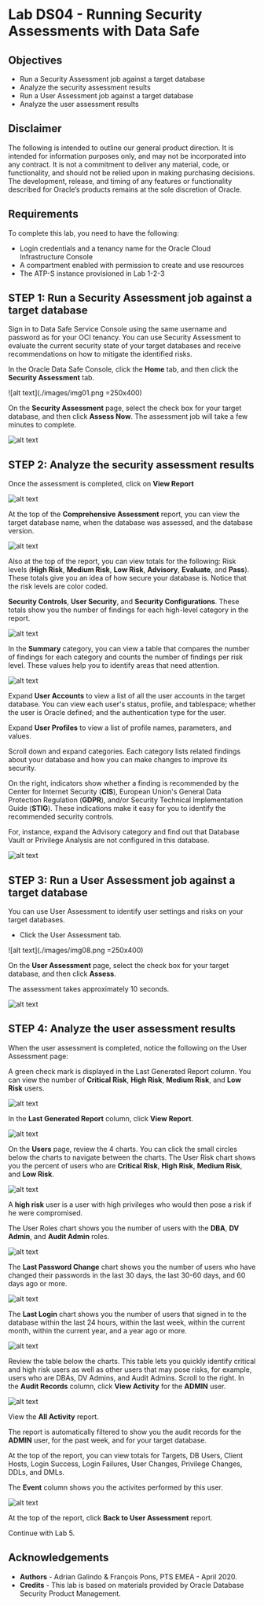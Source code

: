 # Lab DS04 - Running Security Assessments with Data Safe  #

## Objectives

*	Run a Security Assessment job against a target database
*	Analyze the security assessment results
*	Run a User Assessment job against a target database
*	Analyze the user assessment results

## Disclaimer ##

The following is intended to outline our general product direction. It is intended for information purposes only, and may not be incorporated into any contract. It is not a commitment to deliver any material, code, or functionality, and should not be relied upon in making purchasing decisions. The development, release, and timing of any features or functionality described for Oracle’s products remains at the sole discretion of Oracle.

## Requirements ##

To complete this lab, you need to have the following:
* Login credentials and a tenancy name for the Oracle Cloud Infrastructure Console
* A compartment enabled with permission to create and use resources
* The ATP-S instance provisioned in Lab 1-2-3

## STEP 1: Run a Security Assessment job against a target database

Sign in to Data Safe Service Console using the same username and password as for your OCI tenancy.
You can use Security Assessment to evaluate the current security state of your target databases and receive recommendations on how to mitigate the identified risks.

In the Oracle Data Safe Console, click the **Home** tab, and then click the **Security Assessment** tab.

![alt text](./images/img01.png =250x400)
<!---
<img src="./images/img01.png" alt="picture" width="250" height="400" />
--->

On the **Security Assessment** page, select the check box for your target database, and then click **Assess Now**. The assessment job will take a few minutes to complete.

![alt text](./images/img02.png " ")

## STEP 2: Analyze the security assessment results

Once the assessment is completed, click on **View Report**

![alt text](./images/img03.png " ")

At the top of the **Comprehensive Assessment** report, you can view the target database name, when the database was assessed, and the database version.

![alt text](./images/img04.png " ")

Also at the top of the report, you can view totals for the following:
Risk levels (**High Risk**, **Medium Risk**, **Low Risk**, **Advisory**, **Evaluate**, and **Pass**). These totals give you an idea of how secure your database is. Notice that the risk levels are color coded.

**Security Controls**, **User Security**, and **Security Configurations**. These totals show you the number of findings for each high-level category in the report.

![alt text](./images/img05.png " ")

In the **Summary** category, you can view a table that compares the number of findings for each category and counts the number of findings per risk level. These values help you to identify areas that need attention.

![alt text](./images/img06.png " ")

Expand **User Accounts** to view a list of all the user accounts in the target database. You can view each user's status, profile, and tablespace; whether the user is Oracle defined; and the authentication type for the user.

Expand **User Profiles** to view a list of profile names, parameters, and values.

Scroll down and expand categories. Each category lists related findings about your database and how you can make changes to improve its security.

On the right, indicators show whether a finding is recommended by the Center for Internet Security (**CIS**), European Union's General Data Protection Regulation (**GDPR**), and/or Security Technical Implementation Guide (**STIG**). These indications make it easy for you to identify the recommended security controls.

For, instance, expand the Advisory category and find out that Database Vault or Privilege Analysis are not configured in this database.

![alt text](./images/img07.png " ")

## STEP 3: Run a User Assessment job against a target database

You can use User Assessment to identify user settings and risks on your target databases.
*	Click the User Assessment tab.

![alt text](./images/img08.png =250x400)
<!---
<img src="./images/img08.png" alt="picture" width="250" height="400" />
--->

On the **User Assessment** page, select the check box for your target database, and then click **Assess**.

The assessment takes approximately 10 seconds.

![alt text](./images/img09.png " ")

## STEP 4: Analyze the user assessment results

When the user assessment is completed, notice the following on the User Assessment page:

A green check mark is displayed in the Last Generated Report column.
You can view the number of **Critical Risk**, **High Risk**, **Medium Risk**, and **Low Risk** users.

![alt text](./images/img10.png " ")

In the **Last Generated Report** column, click **View Report**.

![alt text](./images/img11.png " ")

On the **Users** page, review the 4 charts. You can click the small circles below the charts to navigate between the charts.
The User Risk chart shows you the percent of users who are **Critical Risk**, **High Risk**, **Medium Risk**, and **Low Risk**.

![alt text](./images/img12.png " ")

A **high risk** user is a user with high privileges who would then pose a risk if he were compromised.

The User Roles chart shows you the number of users with the **DBA**, **DV Admin**, and **Audit Admin** roles.

![alt text](./images/img13.png " ")

The **Last Password Change** chart shows you the number of users who have changed their passwords in the last 30 days, the last 30-60 days, and 60 days ago or more.

![alt text](./images/img14.png " ")

The **Last Login** chart shows you the number of users that signed in to the database within the last 24 hours, within the last week, within the current month, within the current year, and a year ago or more.

![alt text](./images/img15.png " ")

Review the table below the charts. This table lets you quickly identify critical and high risk users as well as other users that may pose risks, for example, users who are DBAs, DV Admins, and Audit Admins.
Scroll to the right. In the **Audit Records** column, click **View Activity** for the **ADMIN** user.

![alt text](./images/img16.png " ")


View the **All Activity** report.

The report is automatically filtered to show you the audit records for the **ADMIN** user, for the past week, and for your target database.

At the top of the report, you can view totals for Targets, DB Users, Client Hosts, Login Success, Login Failures, User Changes, Privilege Changes, DDLs, and DMLs.

The **Event** column shows you the activites performed by this user.

![alt text](./images/img17.png " ")


At the top of the report, click **Back to User Assessment** report.

Continue with Lab 5.


## Acknowledgements ##

- **Authors** - Adrian Galindo & François Pons, PTS EMEA - April 2020.
- **Credits** - This lab is based on materials provided by Oracle Database Security Product Management.
